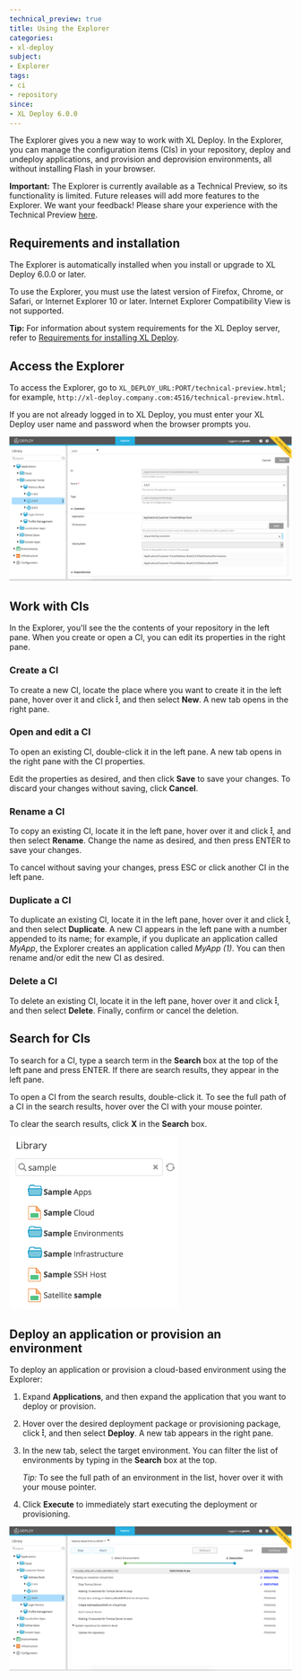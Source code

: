 ```yaml
---
technical_preview: true
title: Using the Explorer
categories:
- xl-deploy
subject:
- Explorer
tags:
- ci
- repository
since:
- XL Deploy 6.0.0
---
```


The Explorer gives you a new way to work with XL Deploy. In the Explorer, you can manage the configuration items (CIs) in your repository, deploy and undeploy applications, and provision and deprovision environments, all without installing Flash in your browser.

**Important:** The Explorer is currently available as a Technical Preview, so its functionality is limited. Future releases will add more features to the Explorer. We want your feedback! Please share your experience with the Technical Preview [here](https://www.surveymonkey.com/r/N7JBZSN).

## Requirements and installation

The Explorer is automatically installed when you install or upgrade to XL Deploy 6.0.0 or later.

To use the Explorer, you must use the latest version of Firefox, Chrome, or Safari, or Internet Explorer 10 or later. Internet Explorer Compatibility View is not supported.

**Tip:** For information about system requirements for the XL Deploy server, refer to [Requirements for installing XL Deploy](/xl-deploy/concept/requirements-for-installing-xl-deploy.html).

## Access the Explorer

To access the Explorer, go to `XL_DEPLOY_URL:PORT/technical-preview.html`; for example, `http://xl-deploy.company.com:4516/technical-preview.html`.

If you are not already logged in to XL Deploy, you must enter your XL Deploy user name and password when the browser prompts you.

![Explorer Technical Preview](images/ci-explorer.png)

## Work with CIs

In the Explorer, you'll see the the contents of your repository in the left pane. When you create or open a CI, you can edit its properties in the right pane.

### Create a CI

To create a new CI, locate the place where you want to create it in the left pane, hover over it and click ![Explorer action menu](/images/menu_three_dots.png), and then select **New**. A new tab opens in the right pane.

### Open and edit a CI

To open an existing CI, double-click it in the left pane. A new tab opens in the right pane with the CI properties.

Edit the properties as desired, and then click **Save** to save your changes. To discard your changes without saving, click **Cancel**.

### Rename a CI

To copy an existing CI, locate it in the left pane, hover over it and click ![Explorer action menu](/images/menu_three_dots.png), and then select **Rename**. Change the name as desired, and then press ENTER to save your changes.

To cancel without saving your changes, press ESC or click another CI in the left pane.

### Duplicate a CI

To duplicate an existing CI, locate it in the left pane, hover over it and click ![Explorer action menu](/images/menu_three_dots.png), and then select **Duplicate**. A new CI appears in the left pane with a number appended to its name; for example, if you duplicate an application called _MyApp_, the Explorer creates an application called _MyApp (1)_. You can then rename and/or edit the new CI as desired.

### Delete a CI

To delete an existing CI, locate it in the left pane, hover over it and click ![Explorer action menu](/images/menu_three_dots.png), and then select **Delete**. Finally, confirm or cancel the deletion.

## Search for CIs

To search for a CI, type a search term in the **Search** box at the top of the left pane and press ENTER. If there are search results, they appear in the left pane.

To open a CI from the search results, double-click it. To see the full path of a CI in the search results, hover over the CI with your mouse pointer.

To clear the search results, click **X** in the **Search** box.

![Explorer search results](images/ci-explorer-search-results.png)

## Deploy an application or provision an environment

To deploy an application or provision a cloud-based environment using the Explorer:

1. Expand **Applications**, and then expand the application that you want to deploy or provision.
2. Hover over the desired deployment package or provisioning package, click ![Explorer action menu](/images/menu_three_dots.png), and then select **Deploy**. A new tab appears in the right pane.
3. In the new tab, select the target environment. You can filter the list of environments by typing in the **Search** box at the top.

    *Tip:* To see the full path of an environment in the list, hover over it with your mouse pointer.

4. Click **Execute** to immediately start executing the deployment or provisioning.

![Explorer deployment](images/ci-explorer-deploy.png)
